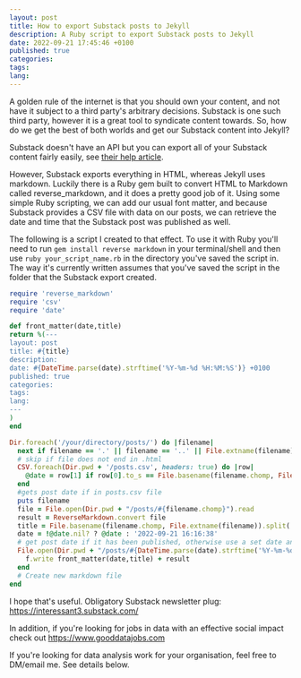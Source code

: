 ```yaml
---
layout: post
title: How to export Substack posts to Jekyll
description: A Ruby script to export Substack posts to Jekyll
date: 2022-09-21 17:45:46 +0100
published: true
categories:
tags:
lang:
---
```

A golden rule of the internet is that you should own your content, and not have it subject to a third party's arbitrary decisions. Substack is one such third party, however it is a great tool to syndicate content towards. So, how do we get the best of both worlds and get our Substack content into Jekyll? 

Substack doesn't have an API but you can export all of your Substack content fairly easily, see [their help article](https://support.substack.com/hc/en-us/articles/360037466012-How-do-I-export-my-posts-).

However, Substack exports everything in HTML, whereas Jekyll uses markdown. Luckily there is a Ruby gem built to convert HTML to Markdown called reverse_markdown, and it does a pretty good job of it. Using some simple Ruby scripting, we can add our usual font matter, and because Substack provides a CSV file with data on our posts, we can retrieve the date and time that the Substack post was published as well.

The following is a script I created to that effect. To use it with Ruby you'll need to run `gem install reverse markdown` in your terminal/shell and then use `ruby your_script_name.rb` in the directory you've saved the script in. The way it's currently written assumes that you've saved the script in the folder that the Substack export created. 
```ruby
require 'reverse_markdown'
require 'csv'
require 'date'

def front_matter(date,title)
return %(---
layout: post
title: #{title}
description:
date: #{DateTime.parse(date).strftime('%Y-%m-%d %H:%M:%S')} +0100
published: true
categories:
tags:
lang:
---
)
end

Dir.foreach('/your/directory/posts/') do |filename|
  next if filename == '.' || filename == '..' || File.extname(filename) != '.html'
  # skip if file does not end in .html
  CSV.foreach(Dir.pwd + '/posts.csv', headers: true) do |row|
    @date = row[1] if row[0].to_s == File.basename(filename.chomp, File.extname(filename)) && row[1]
  end
  #gets post date if in posts.csv file
  puts filename
  file = File.open(Dir.pwd + "/posts/#{filename.chomp}").read
  result = ReverseMarkdown.convert file
  title = File.basename(filename.chomp, File.extname(filename)).split('.').last
  date = !@date.nil? ? @date : '2022-09-21 16:16:38'
  # get post date if it has been published, otherwise use a set date and time
  File.open(Dir.pwd + "/posts/#{DateTime.parse(date).strftime('%Y-%m-%d').to_s + title}.markdown", 'w+') do |f|
    f.write front_matter(date,title) + result
  end
  # Create new markdown file
end
```
I hope that's useful. Obligatory Substack newsletter plug: <https://interessant3.substack.com/>

In addition, if you're looking for jobs in data with an effective social impact check out <https://www.gooddatajobs.com>

If you're looking for data analysis work for your organisation, feel free to DM/email me. See details below.